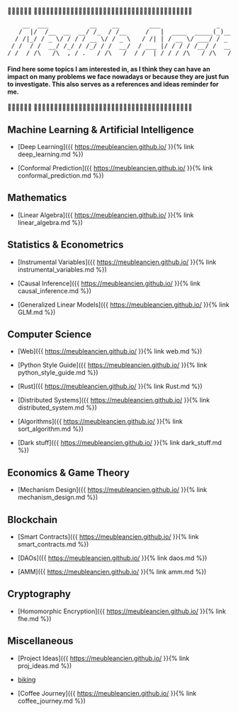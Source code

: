 🔧🔧🔧🔧🔧🔧 🔧🔧🔧🔧🔧🔧🔧🔧🔧🔧🔧🔧🔧🔧🔧🔧🔧🔧🔧🔧🔧🔧🔧🔧🔧🔧🔧🔧🔧🔧🔧🔧🔧🔧🔧🔧🔧🔧🔧 
<pre>
    __  ___           __    __        ___               _          
   /  |/  /__  __  __/ /_  / /__     /   |  ____  _____(_)__  ____ 
  / /|_/ / _ \/ / / / __ \/ / _ \   / /| | / __ \/ ___/ / _ \/ __ \
 / /  / /  __/ /_/ / /_/ / /  __/  / ___ |/ / / / /__/ /  __/ / / /
/_/  /_/\___/\__,_/_.___/_/\___/  /_/  |_/_/ /_/\___/_/\___/_/ /_/ 
</pre>
  
#### Find here some topics I am interested in, as I think they can have an impact on many problems we face nowadays or because they are just fun to investigate. This also serves as a references and ideas reminder for me.
                                                                                                                                                                      
🔧🔧🔧🔧🔧🔧 🔧🔧🔧🔧🔧🔧🔧🔧🔧🔧🔧🔧🔧🔧🔧🔧🔧🔧🔧🔧🔧🔧🔧🔧🔧🍓🔧🔧🔧🔧🔧🔧🔧🔧🔧🔧🔧🔧🔧

## Machine Learning & Artificial Intelligence

* [Deep Learning]({{ https://meubleancien.github.io/ }}{% link deep_learning.md %})

* [Conformal Prediction]({{ https://meubleancien.github.io/ }}{% link conformal_prediction.md %})


## Mathematics

* [Linear Algebra]({{ https://meubleancien.github.io/ }}{% link linear_algebra.md %})


## Statistics & Econometrics

* [Instrumental Variables]({{ https://meubleancien.github.io/ }}{% link instrumental_variables.md %})

* [Causal Inference]({{ https://meubleancien.github.io/ }}{% link causal_inference.md %})

* [Generalized Linear Models]({{ https://meubleancien.github.io/ }}{% link GLM.md %})


## Computer Science

* [Web]({{ https://meubleancien.github.io/ }}{% link web.md %})

* [Python Style Guide]({{ https://meubleancien.github.io/ }}{% link python_style_guide.md %})

* [Rust]({{ https://meubleancien.github.io/ }}{% link Rust.md %})

* [Distributed Systems]({{ https://meubleancien.github.io/ }}{% link distributed_system.md %})

* [Algorithms]({{ https://meubleancien.github.io/ }}{% link sort_algorithm.md %})

*  [Dark stuff]({{ https://meubleancien.github.io/ }}{% link dark_stuff.md %})


## Economics & Game Theory

* [Mechanism Design]({{ https://meubleancien.github.io/ }}{% link mechanism_design.md %})


## Blockchain 

* [Smart Contracts]({{ https://meubleancien.github.io/ }}{% link smart_contracts.md %})

* [DAOs]({{ https://meubleancien.github.io/ }}{% link daos.md %})

* [AMM]({{ https://meubleancien.github.io/ }}{% link amm.md %})

## Cryptography

* [Homomorphic Encryption]({{ https://meubleancien.github.io/ }}{% link fhe.md %})

## Miscellaneous

* [Project Ideas]({{ https://meubleancien.github.io/ }}{% link proj_ideas.md %}) 

* [biking](https://pedalchile.com/blog/cycling-vs-walking)

* [Coffee Journey]({{ https://meubleancien.github.io/ }}{% link coffee_journey.md %})


  




